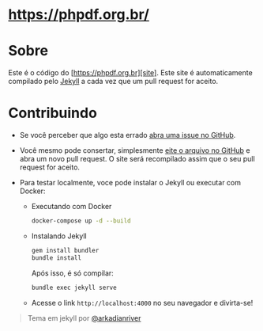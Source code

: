 # https://phpdf.org.br/


Sobre
============

Este é o código do [https://phpdf.org.br][site]. Este site é automaticamente compilado pelo [Jekyll][jekyll] a cada vez que um pull request for aceito.

 [site]:   https://phpdf.org.br
 [jekyll]: https://github.com/mojombo/jekyll


Contribuindo
============

 * Se você perceber que algo esta errado [abra uma issue no GitHub][issue].

 * Você mesmo pode consertar, simplesmente [eite o arquivo no GitHub][edit] e abra um novo pull request. O site será recompilado assim que o seu pull request for aceito.

 * Para testar localmente, voce pode instalar o Jekyll ou executar com Docker:

    * Executando com Docker

        ```bash
        docker-compose up -d --build
        ```

    * Instalando Jekyll

        ```bash
        gem install bundler
        bundle install
        ```

        Após isso, é só compilar:

        ```bash
        bundle exec jekyll serve
        ```

    * Acesse o link `http://localhost:4000` no seu navegador e divirta-se!
    

 [issue]: https://github.com/php-fig/php-fig.github.com/issues
 [edit]:  https://github.com/blog/905-edit-like-an-ace


>Tema em jekyll por [@arkadianriver](https://github.com/arkadianriver/spectral/)